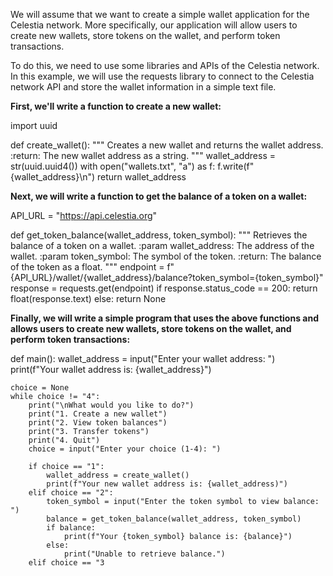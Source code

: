 We will assume that we want to create a simple wallet application for the Celestia network. More specifically, our application will allow users to create new wallets, store tokens on the wallet, and perform token transactions.

To do this, we need to use some libraries and APIs of the Celestia network. In this example, we will use the requests library to connect to the Celestia network API and store the wallet information in a simple text file.

**First, we'll write a function to create a new wallet:**

import uuid

def create_wallet():
    """
    Creates a new wallet and returns the wallet address.
    :return: The new wallet address as a string.
    """
    wallet_address = str(uuid.uuid4())
    with open("wallets.txt", "a") as f:
        f.write(f"{wallet_address}\n")
    return wallet_address

**Next, we will write a function to get the balance of a token on a wallet:**

API_URL = "https://api.celestia.org"

def get_token_balance(wallet_address, token_symbol):
    """
    Retrieves the balance of a token on a wallet.
    :param wallet_address: The address of the wallet.
    :param token_symbol: The symbol of the token.
    :return: The balance of the token as a float.
    """
    endpoint = f"{API_URL}/wallet/{wallet_address}/balance?token_symbol={token_symbol}"
    response = requests.get(endpoint)
    if response.status_code == 200:
        return float(response.text)
    else:
        return None

**Finally, we will write a simple program that uses the above functions and allows users to create new wallets, store tokens on the wallet, and perform token transactions:**

def main():
    wallet_address = input("Enter your wallet address: ")
    print(f"Your wallet address is: {wallet_address}")

    choice = None
    while choice != "4":
        print("\nWhat would you like to do?")
        print("1. Create a new wallet")
        print("2. View token balances")
        print("3. Transfer tokens")
        print("4. Quit")
        choice = input("Enter your choice (1-4): ")

        if choice == "1":
            wallet_address = create_wallet()
            print(f"Your new wallet address is: {wallet_address)")
        elif choice == "2":
            token_symbol = input("Enter the token symbol to view balance: ")
            balance = get_token_balance(wallet_address, token_symbol)
            if balance:
                print(f"Your {token_symbol} balance is: {balance}")
            else:
                print("Unable to retrieve balance.")
        elif choice == "3
